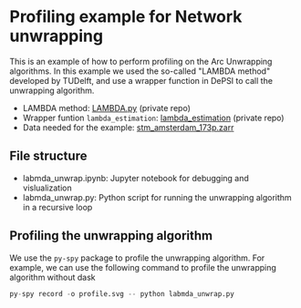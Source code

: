 # Profiling example for Network unwrapping

This is an example of how to perform profiling on the Arc Unwrapping algorithms. In this example we used the so-called "LAMBDA method" developed by TUDelft, and use a wrapper function in DePSI to call the unwrapping algorithm.

- LAMBDA method: [LAMBDA.py](https://github.com/TUDelftGeodesy/DePSI_group/blob/dev/depsi/LAMBDA.py) (private repo)
- Wrapper funtion `lambda_estimation`: [lambda_estimation](https://github.com/TUDelftGeodesy/DePSI_group/blob/dev/depsi/LAMBDA.py) (private repo)
- Data needed for the example: [stm_amsterdam_173p.zarr](https://zenodo.org/records/15324181/files/stm_amsterdam_173p.zarr.zip?download=1)


## File structure

- labmda_unwrap.ipynb: Jupyter notebook for debugging and vislualization
- labmda_unwrap.py: Python script for running the unwrapping algorithm in a recursive loop

## Profiling the unwrapping algorithm

We use the `py-spy` package to profile the unwrapping algorithm. For example, we can use the following command to profile the unwrapping algorithm without dask

```python
py-spy record -o profile.svg -- python labmda_unwrap.py
```